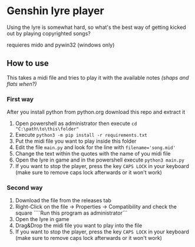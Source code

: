 # Genshin lyre player
Using the lyre is somewhat hard, so what's the best way of getting kicked out by playing copyrighted songs?

requieres mido and pywin32 (windows only)

## How to use
This takes a midi file and tries to play it with the available notes *(shaps and flats when?)*

### First way
After you install python from python.org download this repo and extract it

1. Open powershell as administrator then execute ```cd "C:\path\to\this\folder"```
2. Execute ```python3 -m pip install -r requirements.txt```
3. Put the midi file you want to play inside this folder
4. Edit the file ```main.py``` and look for the line with ```filename='song.mid'``` 
5. Change the text within the quotes with the name of you midi file
6. Open the lyre in game and in the powershell execute ```python3 main.py ```
7. If you want to stop the player, press the key ```CAPS LOCK``` in your keyboard (make sure to remove caps lock afterwards or it won't work)

### Second way

1. Download the file from the releases tab
2. Right-Click on the file -> Properties -> Compatibility and check the square ````Run this program as administrator```
3. Open the lyre in game
4. Drag&Drop the midi file you want to play into the file
5. If you want to stop the player, press the key ```CAPS LOCK``` in your keyboard (make sure to remove caps lock afterwards or it won't work)
